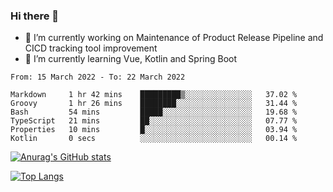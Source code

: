 ### Hi there 👋

- 🔭 I’m currently working on Maintenance of Product Release Pipeline and CICD tracking tool improvement
- 🌱 I’m currently learning Vue, Kotlin and Spring Boot

<!--START_SECTION:waka-->

```text
From: 15 March 2022 - To: 22 March 2022

Markdown     1 hr 42 mins    █████████▒░░░░░░░░░░░░░░░   37.02 %
Groovy       1 hr 26 mins    ████████░░░░░░░░░░░░░░░░░   31.44 %
Bash         54 mins         █████░░░░░░░░░░░░░░░░░░░░   19.68 %
TypeScript   21 mins         ██░░░░░░░░░░░░░░░░░░░░░░░   07.77 %
Properties   10 mins         █░░░░░░░░░░░░░░░░░░░░░░░░   03.94 %
Kotlin       0 secs          ░░░░░░░░░░░░░░░░░░░░░░░░░   00.14 %
```

<!--END_SECTION:waka-->

[![Anurag's GitHub stats](https://github-readme-stats.vercel.app/api?username=yunhao981&show_icons=true&theme=solarized-dark)](https://github.com/anuraghazra/github-readme-stats)

[![Top Langs](https://github-readme-stats.vercel.app/api/top-langs/?username=yunhao981&theme=solarized-dark&layout=compact)](https://github.com/anuraghazra/github-readme-stats)

<!--
**yunhao981/yunhao981** is a ✨ _special_ ✨ repository because its `README.md` (this file) appears on your GitHub profile.

Here are some ideas to get you started:

- 🔭 I’m currently working on Maintenance of Release Pipeline and CICD tracking tool improvement
- 🌱 I’m currently learning Vue, Kotlin and Spring Boot
- 👯 I’m looking to collaborate on ...
- 🤔 I’m looking for help with ...
- 💬 Ask me about ...
- 📫 How to reach me: ...
- 😄 Pronouns: ...
- ⚡ Fun fact: ...
-->


